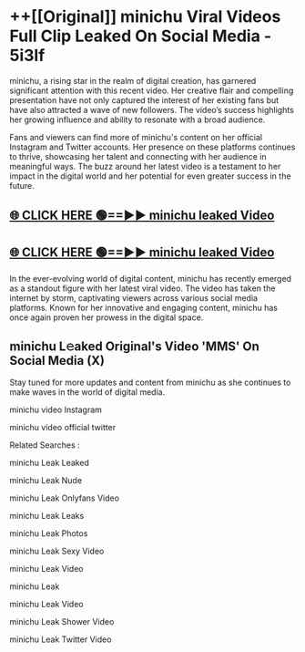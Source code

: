 # ++[[Original]] minichu Viral Videos Full Clip Leaked On Social Media - 5i3lf<br>

minichu, a rising star in the realm of digital creation, has garnered significant attention with this recent video. Her creative flair and compelling presentation have not only captured the interest of her existing fans but have also attracted a wave of new followers. The video’s success highlights her growing influence and ability to resonate with a broad audience.

Fans and viewers can find more of minichu's content on her official Instagram and Twitter accounts. Her presence on these platforms continues to thrive, showcasing her talent and connecting with her audience in meaningful ways. The buzz around her latest video is a testament to her impact in the digital world and her potential for even greater success in the future.


## [🌐 CLICK HERE 🟢==►► minichu leaked Video ](https://onlyclips.site?title=minichu&ref=git)

## [🌐 CLICK HERE 🟢==►► minichu leaked Video ](https://onlyclips.site?title=minichu&ref=git)


In the ever-evolving world of digital content, minichu has recently emerged as a standout figure with her latest viral video. The video has taken the internet by storm, captivating viewers across various social media platforms. Known for her innovative and engaging content, minichu has once again proven her prowess in the digital space.



## minichu L𝚎aked Original's Video 'MMS' On Social Media (X)


Stay tuned for more updates and content from minichu as she continues to make waves in the world of digital media.

minichu video Instagram

minichu video official twitter


Related Searches :

minichu Leak Leaked

minichu Leak Nude

minichu Leak Onlyfans Video

minichu Leak Leaks

minichu Leak Photos

minichu Leak Sexy Video

minichu Leak Video

minichu Leak

minichu Leak Video

minichu Leak Shower Video

minichu Leak Twitter Video

